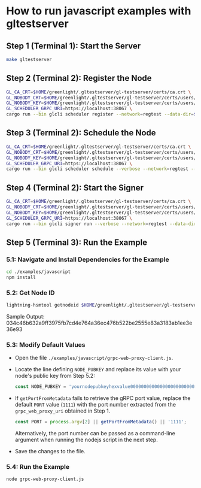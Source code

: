 # How to run javascript examples with gltestserver

## Step 1 (Terminal 1): Start the Server
```bash
make gltestserver
```

## Step 2 (Terminal 2): Register the Node
```bash
GL_CA_CRT=$HOME/greenlight/.gltestserver/gl-testserver/certs/ca.crt \
GL_NOBODY_CRT=$HOME/greenlight/.gltestserver/gl-testserver/certs/users/nobody.crt \
GL_NOBODY_KEY=$HOME/greenlight/.gltestserver/gl-testserver/certs/users/nobody-key.pem \
GL_SCHEDULER_GRPC_URI=https://localhost:38067 \
cargo run --bin glcli scheduler register --network=regtest --data-dir=$HOME/greenlight/.gltestserver/gl-testserver
```

## Step 3 (Terminal 2): Schedule the Node
```bash
GL_CA_CRT=$HOME/greenlight/.gltestserver/gl-testserver/certs/ca.crt \
GL_NOBODY_CRT=$HOME/greenlight/.gltestserver/gl-testserver/certs/users/nobody.crt \
GL_NOBODY_KEY=$HOME/greenlight/.gltestserver/gl-testserver/certs/users/nobody-key.pem \
GL_SCHEDULER_GRPC_URI=https://localhost:38067 \
cargo run --bin glcli scheduler schedule --verbose --network=regtest --data-dir=$HOME/greenlight/.gltestserver/gl-testserver
```

## Step 4 (Terminal 2): Start the Signer
```bash
GL_CA_CRT=$HOME/greenlight/.gltestserver/gl-testserver/certs/ca.crt \
GL_NOBODY_CRT=$HOME/greenlight/.gltestserver/gl-testserver/certs/users/nobody.crt \
GL_NOBODY_KEY=$HOME/greenlight/.gltestserver/gl-testserver/certs/users/nobody-key.pem \
GL_SCHEDULER_GRPC_URI=https://localhost:38067 \
cargo run --bin glcli signer run --verbose --network=regtest --data-dir=$HOME/greenlight/.gltestserver/gl-testserver
```

## Step 5 (Terminal 3): Run the Example
### 5.1: Navigate and Install Dependencies for the Example
```bash
cd ./examples/javascript
npm install
```

### 5.2: Get Node ID
```bash
lightning-hsmtool getnodeid $HOME/greenlight/.gltestserver/gl-testserver/hsm_secret
```
Sample Output:	034c46b632a9ff3975fb7cd4e764a36ec476b522be2555e83a3183ab1ee3e36e93

### 5.3: Modify Default Values
- Open the file `./examples/javascript/grpc-web-proxy-client.js`.

- Locate the line defining `NODE_PUBKEY` and replace its value with your node's public key from Step 5.2:

    ```javascript
    const NODE_PUBKEY = 'yournodepubkeyhexvalue00000000000000000000000000000000000000000000';
    ```

- If `getPortFromMetadata` fails to retrieve the gRPC port value, replace the default `PORT` value (`1111`) with the port number extracted from the `grpc_web_proxy_uri` obtained in Step 1.
    ```javascript
    const PORT = process.argv[2] || getPortFromMetadata() || '1111';
    ```
    Alternatively, the port number can be passed as a command-line argument when running the nodejs script in the next step.

- Save the changes to the file.

### 5.4: Run the Example
```bash
node grpc-web-proxy-client.js
```
